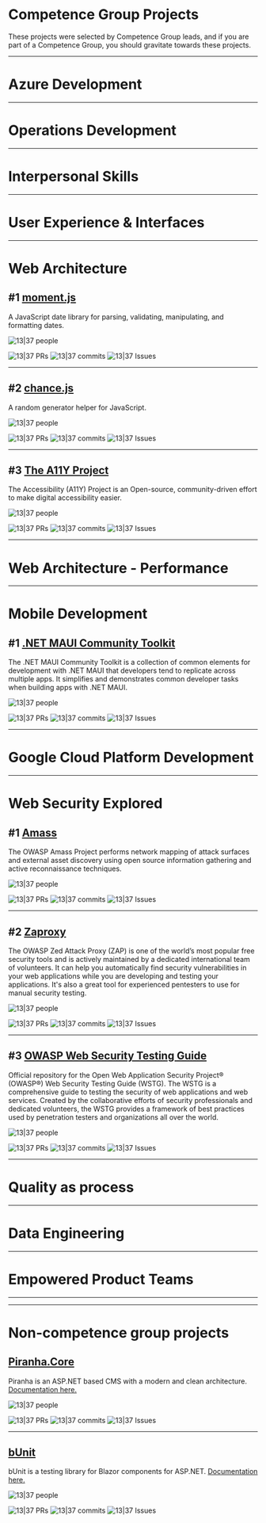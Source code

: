 # Competence Group Projects
These projects were selected by Competence Group leads, and if you are part of a Competence Group, you should gravitate towards these projects.

---

# Azure Development

---

# Operations Development

---

# Interpersonal Skills

---

# User Experience & Interfaces

---

# Web Architecture

## #1 [moment.js](https://github.com/moment/moment)
A JavaScript date library for parsing, validating, manipulating, and formatting dates.

![13|37 people](https://oss-tools.1337.services/badger/table-badge.svg?type=ProjectEmployeeContributions&project=moment)

![13|37 PRs](https://oss-tools.1337.services/badger/badge.svg?type=TotalPrs&project=moment) ![13|37 commits](https://oss-tools.1337.services/badger/badge.svg?type=TotalCommits&project=moment) ![13|37 Issues](https://oss-tools.1337.services/badger/badge.svg?type=TotalIssues&project=moment)

---

## #2 [chance.js](https://github.com/chancejs/chancejs)

A random generator helper for JavaScript.

![13|37 people](https://oss-tools.1337.services/badger/table-badge.svg?type=ProjectEmployeeContributions&project=chancejs)

![13|37 PRs](https://oss-tools.1337.services/badger/badge.svg?type=TotalPrs&project=chancejs) ![13|37 commits](https://oss-tools.1337.services/badger/badge.svg?type=TotalCommits&project=chancejs) ![13|37 Issues](https://oss-tools.1337.services/badger/badge.svg?type=TotalIssues&project=chancejs)

---

## #3 [The A11Y Project](https://github.com/a11yproject/a11yproject.com)

The Accessibility (A11Y) Project is an Open-source, community-driven effort to make digital accessibility easier.

![13|37 people](https://oss-tools.1337.services/badger/table-badge.svg?type=ProjectEmployeeContributions&project=a11yproject.com)

![13|37 PRs](https://oss-tools.1337.services/badger/badge.svg?type=TotalPrs&project=a11yproject.com) ![13|37 commits](https://oss-tools.1337.services/badger/badge.svg?type=TotalCommits&project=a11yproject.com) ![13|37 Issues](https://oss-tools.1337.services/badger/badge.svg?type=TotalIssues&project=a11yproject.com)

---

# Web Architecture - Performance

---

# Mobile Development

## #1 [.NET MAUI Community Toolkit](https://github.com/CommunityToolkit/Maui)

The .NET MAUI Community Toolkit is a collection of common elements for development with .NET MAUI that developers tend to replicate across multiple apps. It simplifies and demonstrates common developer tasks when building apps with .NET MAUI.

![13|37 people](https://oss-tools.1337.services/badger/table-badge.svg?type=ProjectEmployeeContributions&project=Maui)

![13|37 PRs](https://oss-tools.1337.services/badger/badge.svg?type=TotalPrs&project=Maui) ![13|37 commits](https://oss-tools.1337.services/badger/badge.svg?type=TotalCommits&project=Maui) ![13|37 Issues](https://oss-tools.1337.services/badger/badge.svg?type=TotalIssues&project=Maui)

---

# Google Cloud Platform Development

---

# Web Security Explored

## #1 [Amass](https://github.com/OWASP/Amass)

The OWASP Amass Project performs network mapping of attack surfaces and external asset discovery using open source information gathering and active reconnaissance techniques.

![13|37 people](https://oss-tools.1337.services/badger/table-badge.svg?type=ProjectEmployeeContributions&project=Amass)

![13|37 PRs](https://oss-tools.1337.services/badger/badge.svg?type=TotalPrs&project=Amass) ![13|37 commits](https://oss-tools.1337.services/badger/badge.svg?type=TotalCommits&project=Amass) ![13|37 Issues](https://oss-tools.1337.services/badger/badge.svg?type=TotalIssues&project=Amass)

---

## #2 [Zaproxy](https://github.com/zaproxy/zaproxy)

The OWASP Zed Attack Proxy (ZAP) is one of the world’s most popular free security tools and is actively maintained by a dedicated international team of volunteers. It can help you automatically find security vulnerabilities in your web applications while you are developing and testing your applications. It's also a great tool for experienced pentesters to use for manual security testing.

![13|37 people](https://oss-tools.1337.services/badger/table-badge.svg?type=ProjectEmployeeContributions&project=zaproxy)

![13|37 PRs](https://oss-tools.1337.services/badger/badge.svg?type=TotalPrs&project=zaproxy) ![13|37 commits](https://oss-tools.1337.services/badger/badge.svg?type=TotalCommits&project=zaproxy) ![13|37 Issues](https://oss-tools.1337.services/badger/badge.svg?type=TotalIssues&project=zaproxy)

---

## #3 [OWASP Web Security Testing Guide](https://github.com/OWASP/wstg)

Official repository for the Open Web Application Security Project® (OWASP®) Web Security Testing Guide (WSTG). The WSTG is a comprehensive guide to testing the security of web applications and web services. Created by the collaborative efforts of security professionals and dedicated volunteers, the WSTG provides a framework of best practices used by penetration testers and organizations all over the world.

![13|37 people](https://oss-tools.1337.services/badger/table-badge.svg?type=ProjectEmployeeContributions&project=wstg)

![13|37 PRs](https://oss-tools.1337.services/badger/badge.svg?type=TotalPrs&project=wstg) ![13|37 commits](https://oss-tools.1337.services/badger/badge.svg?type=TotalCommits&project=wstg) ![13|37 Issues](https://oss-tools.1337.services/badger/badge.svg?type=TotalIssues&project=wstg)

---

# Quality as process

---

# Data Engineering

---

# Empowered Product Teams

---

---

# Non-competence group projects

## [Piranha.Core](https://github.com/PiranhaCMS/piranha.core/)

Piranha is an ASP.NET based CMS with a modern and clean architecture. [Documentation here.](https://piranhacms.org/docs)

![13|37 people](https://oss-tools.1337.services/badger/table-badge.svg?type=ProjectEmployeeContributions&project=piranha.core&wtf=true)

![13|37 PRs](https://oss-tools.1337.services/badger/badge.svg?type=TotalPrs&project=piranha.core) ![13|37 commits](https://oss-tools.1337.services/badger/badge.svg?type=TotalCommits&project=piranha.core) ![13|37 Issues](https://oss-tools.1337.services/badger/badge.svg?type=TotalIssues&project=piranha.core)

---

## [bUnit](https://github.com/bUnit-dev/bUnit)

bUnit is a testing library for Blazor components for ASP.NET. [Documentation here.](https://bunit.dev/docs/getting-started/index.html)

![13|37 people](https://oss-tools.1337.services/badger/table-badge.svg?type=ProjectEmployeeContributions&project=bunit&wtf=true)

![13|37 PRs](https://oss-tools.1337.services/badger/badge.svg?type=TotalPrs&project=bunit) ![13|37 commits](https://oss-tools.1337.services/badger/badge.svg?type=TotalCommits&project=bunit) ![13|37 Issues](https://oss-tools.1337.services/badger/badge.svg?type=TotalIssues&project=bunit)

